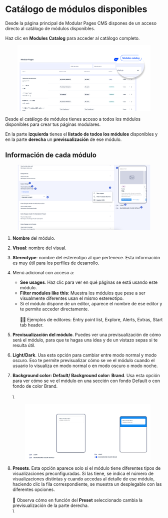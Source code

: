 # Catálogo de módulos disponibles

Desde la página principal de Modular Pages CMS dispones de un acceso directo al catálogo de módulos disponibles.

Haz clic en **Modules Catalog** para acceder al catálogo completo.

<figure><img src=".gitbook/assets/moduleCatalogDetail.png" alt=""><figcaption></figcaption></figure>

Desde el catálogo de módulos tienes acceso a todos los módulos disponibles para crear tus páginas modulares.

En la parte **izquierda** tienes el **listado de todos los módulos** disponibles y en la parte **derecha** un **previsualización** de ese módulo.&#x20;

## Información de cada módulo

<figure><img src=".gitbook/assets/CatalogModuleOptionsNumbers.png" alt=""><figcaption></figcaption></figure>

1. **Nombre** del módulo.
2. **Visual**: nombre del visual.
3. **Stereotype**: nombre del estereotipo al que pertenece. Esta información es muy útil para los perfiles de desarrollo.
4. Menú adicional con acceso a:
   * **See usages**. Haz clic para ver en qué páginas se está usando este módulo.
   * **Filter modules like this**: Muestra los módulos que pese a ser visualmente diferentes usan el mismo estereotipo.
   * Si el módulo dispone de un editor, aparece el nombre de ese editor y te permite acceder directamente. \
     \
     👋🏽 Ejemplos de editores: Entry point list, Explore, Alerts, Extras, Start tab header.
5. **Previsualización del módulo**. Puedes ver una previsualización de cómo será el módulo, para que te hagas una idea y de un vistazo sepas si te resulta útil.
6. **Light/Dark**. Usa esta opción para cambiar entre modo normal y modo oscuro. Eso te permite previsualizar cómo se ve el módulo cuando el usuario lo visualiza en modo normal o en modo oscuro o modo noche.
7.  **Background color: Default/ Background color: Brand**. Usa esta opción para ver cómo se ve el módulo en una sección con fondo Default o con fondo de color Brand.\
    \
    \


    <figure><img src=".gitbook/assets/background.png" alt=""><figcaption></figcaption></figure>



8. **Presets**. Esta opción aparece solo si el módulo tiene diferentes tipos de visualizaciones preconfiguradas. Si las tiene, se indica el número de visualizaciones distintas y cuando accedas al detalle de ese módulo, haciendo clic la fila correspondiente, se muestra un desplegable con las diferentes opciones. \
   \
   🧐 Observa cómo en función del **Preset** seleccionado cambia la previsualización de la parte derecha.\
   \




